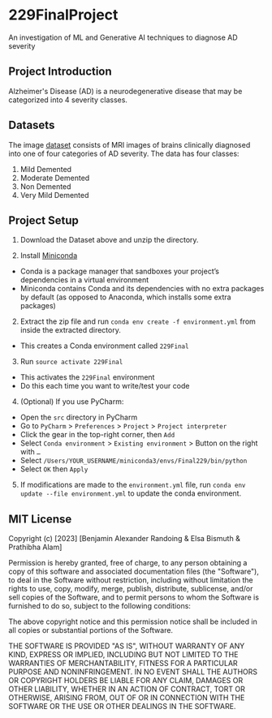 # 229FinalProject
An investigation of ML and Generative AI techniques to diagnose AD severity

## Project Introduction 
Alzheimer's Disease (AD) is a neurodegenerative disease that may be 
categorized into 4 severity classes. 


## Datasets
The image [dataset](https://www.kaggle.com/datasets/uraninjo/augmented-alzheimer-mri-dataset/data)
consists of MRI images of brains clinically diagnosed into one of four
categories of AD severity. The data has four classes:

1. Mild Demented
2. Moderate Demented
3. Non Demented
4. Very Mild Demented 


## Project Setup

1. Download the Dataset above and unzip the directory.

2. Install [Miniconda](https://docs.conda.io/en/latest/miniconda.html)
  - Conda is a package manager that sandboxes your project’s dependencies in a virtual environment
  - Miniconda contains Conda and its dependencies with no extra packages by default (as opposed to Anaconda, which installs some extra packages)
2. Extract the zip file and run `conda env create -f environment.yml` from inside the extracted directory.
  - This creates a Conda environment called `229Final`
3. Run `source activate 229Final`
  - This activates the `229Final` environment
  - Do this each time you want to write/test your code
4. (Optional) If you use PyCharm:
  - Open the `src` directory in PyCharm
  - Go to `PyCharm` > `Preferences` > `Project` > `Project interpreter`
  - Click the gear in the top-right corner, then `Add`
  - Select `Conda environment` > `Existing environment` > Button on the right with `…`
  - Select `/Users/YOUR_USERNAME/miniconda3/envs/Final229/bin/python`
  - Select `OK` then `Apply`
5. If modifications are made to the `environment.yml` file, run `conda env update --file environment.yml`
to update the conda environment.


## MIT License
Copyright (c) [2023] [Benjamin Alexander Randoing & Elsa Bismuth & 
Prathibha Alam]

Permission is hereby granted, free of charge, to any person obtaining a copy of this software and associated documentation files (the "Software"), to deal in the Software without restriction, including without limitation the rights to use, copy, modify, merge, publish, distribute, sublicense, and/or sell copies of the Software, and to permit persons to whom the Software is furnished to do so, subject to the following conditions:

The above copyright notice and this permission notice shall be included in all copies or substantial portions of the Software.

THE SOFTWARE IS PROVIDED "AS IS", WITHOUT WARRANTY OF ANY KIND, EXPRESS OR IMPLIED, INCLUDING BUT NOT LIMITED TO THE WARRANTIES OF MERCHANTABILITY, FITNESS FOR A PARTICULAR PURPOSE AND NONINFRINGEMENT. IN NO EVENT SHALL THE AUTHORS OR COPYRIGHT HOLDERS BE LIABLE FOR ANY CLAIM, DAMAGES OR OTHER LIABILITY, WHETHER IN AN ACTION OF CONTRACT, TORT OR OTHERWISE, ARISING FROM, OUT OF OR IN CONNECTION WITH THE SOFTWARE OR THE USE OR OTHER DEALINGS IN THE SOFTWARE.


